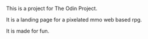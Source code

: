 This is a project for The Odin Project.

It is a landing page for a pixelated mmo web based rpg.

It is made for fun.
